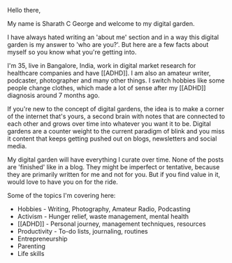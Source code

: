 Hello there,

My name is Sharath C George and welcome to my digital garden.

I have always hated writing an 'about me' section and in a way this digital garden is my answer to 'who are you?'. But here are a few facts about myself so you know what you're getting into.

I'm 35, live in Bangalore, India, work in digital market research for healthcare companies and have [[ADHD]]. I am also an amateur writer, podcaster, photographer and many other things. I switch hobbies like some people change clothes, which made a lot of sense after my [[ADHD]] diagnosis around 7 months ago.

If you're new to the concept of digital gardens, the idea is to make a corner of the internet that's yours, a second brain with notes that are connected to each other and grows over time into whatever you want it to be. Digital gardens are a counter weight to the current paradigm of blink and you miss it content that keeps getting pushed out on blogs, newsletters and social media.

My digital garden will have everything I curate over time. None of the posts are 'finished' like in a blog. They might be imperfect or tentative, because they are primarily written for me and not for you. But if you find value in it, would love to have you on for the ride.

Some of the topics I'm covering here:

- Hobbies - Writing, Photography, Amateur Radio, Podcasting
- Activism - Hunger relief, waste management, mental health
- [[ADHD]] - Personal journey, management techniques, resources
- Productivity - To-do lists, journaling, routines
- Entrepreneurship
- Parenting
- Life skills